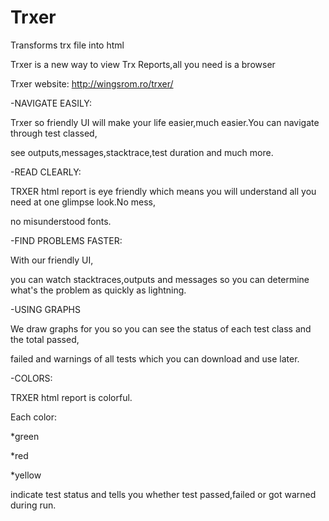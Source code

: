 # Trxer
Transforms trx file into html

Trxer is a new way to view Trx Reports,all you need is a browser

Trxer website: http://wingsrom.ro/trxer/

-NAVIGATE EASILY:

Trxer so friendly UI will make your life easier,much easier.You can navigate through test classed,

see outputs,messages,stacktrace,test duration and much more.


-READ CLEARLY:

TRXER html report is eye friendly which means you will understand all you need at one glimpse look.No mess,

no misunderstood fonts.

-FIND PROBLEMS FASTER:

With our friendly UI, 

you can watch stacktraces,outputs and messages so you can determine what's the problem as quickly as lightning.


-USING GRAPHS

We draw graphs for you so you can see the status of each test class and the total passed,

failed and warnings of all tests which you can download and use later.

-COLORS:

TRXER html report is colorful.

Each color:

*green

*red

*yellow 

indicate test status and tells you whether test passed,failed or got warned during run.

